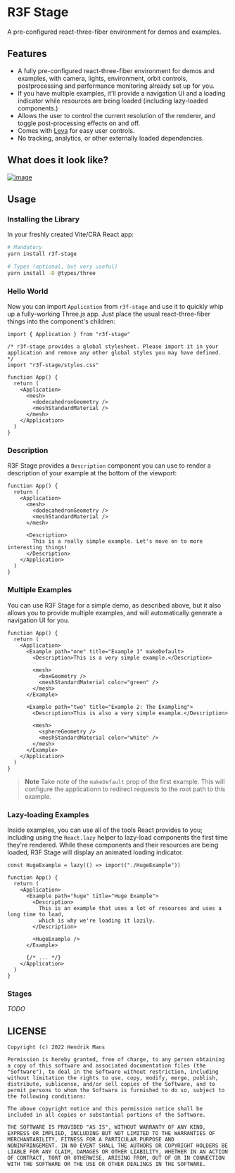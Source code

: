 # R3F Stage

A pre-configured react-three-fiber environment for demos and examples.

## Features

- A fully pre-configured react-three-fiber environment for demos and examples, with camera, lights, environment, orbit controls, postprocessing and performance monitoring already set up for you.
- If you have multiple examples, it'll provide a navigation UI and a loading indicator while resources are being loaded (including lazy-loaded components.)
- Allows the user to control the current resolution of the renderer, and toggle post-processing effects on and off.
- Comes with [Leva](https://github.com/pmndrs/leva) for easy user controls.
- No tracking, analytics, or other externally loaded dependencies.

## What does it look like?

[![image](https://user-images.githubusercontent.com/1061/185150441-7532e841-673d-47da-9af2-588469eba818.png)](https://r3f-stage.vercel.app/)

## Usage

### Installing the Library

In your freshly created Vite/CRA React app:

```sh
# Mandatory
yarn install r3f-stage

# Types (optional, but very useful)
yarn install -D @types/three
```

### Hello World

Now you can import `Application` from `r3f-stage` and use it to quickly whip up a fully-working Three.js app. Just place the usual react-three-fiber things into the component's children:

```tsx
import { Application } from "r3f-stage"

/* r3f-stage provides a global stylesheet. Please import it in your application and remove any other global styles you may have defined. */
import "r3f-stage/styles.css"

function App() {
  return (
    <Application>
      <mesh>
        <dodecahedronGeometry />
        <meshStandardMaterial />
      </mesh>
    </Application>
  )
}
```

### Description

R3F Stage provides a `Description` component you can use to render a description of your example at the bottom of the viewport:

```tsx
function App() {
  return (
    <Application>
      <mesh>
        <dodecahedronGeometry />
        <meshStandardMaterial />
      </mesh>

      <Description>
        This is a really simple example. Let's move on to more interesting things!
      </Description>
    </Application>
  )
}
```

### Multiple Examples

You can use R3F Stage for a simple demo, as described above, but it also allows you to provide multiple examples, and will automatically generate a navigation UI for you.

```tsx
function App() {
  return (
    <Application>
      <Example path="one" title="Example 1" makeDefault>
        <Description>This is a very simple example.</Description>

        <mesh>
          <boxGeometry />
          <meshStandardMaterial color="green" />
        </mesh>
      </Example>

      <Example path="two" title="Example 2: The Exampling">
        <Description>This is also a very simple example.</Description>

        <mesh>
          <sphereGeometry />
          <meshStandardMaterial color="white" />
        </mesh>
      </Example>
    </Application>
  )
}
```

> **Note**
> Take note of the `makeDefault` prop of the first example. This will configure the applicationn to redirect requests to the root path to this example.

### Lazy-loading Examples

Inside examples, you can use all of the tools React provides to you; including using the `React.lazy` helper to lazy-load components the first time they're rendered. While these components and their resources are being loaded, R3F Stage will display an animated loading indicator.

```tsx
const HugeExample = lazy(() => import("./HugeExample"))

function App() {
  return (
    <Application>
      <Example path="huge" title="Huge Example">
        <Description>
          This is an example that uses a lot of resources and uses a long time to load,
          which is why we're loading it lazily.
        </Description>

        <HugeExample />
      </Example>

      {/* ... */}
    </Application>
  )
}
```

### Stages

_TODO_

## LICENSE

```
Copyright (c) 2022 Hendrik Mans

Permission is hereby granted, free of charge, to any person obtaining
a copy of this software and associated documentation files (the
"Software"), to deal in the Software without restriction, including
without limitation the rights to use, copy, modify, merge, publish,
distribute, sublicense, and/or sell copies of the Software, and to
permit persons to whom the Software is furnished to do so, subject to
the following conditions:

The above copyright notice and this permission notice shall be
included in all copies or substantial portions of the Software.

THE SOFTWARE IS PROVIDED "AS IS", WITHOUT WARRANTY OF ANY KIND,
EXPRESS OR IMPLIED, INCLUDING BUT NOT LIMITED TO THE WARRANTIES OF
MERCHANTABILITY, FITNESS FOR A PARTICULAR PURPOSE AND
NONINFRINGEMENT. IN NO EVENT SHALL THE AUTHORS OR COPYRIGHT HOLDERS BE
LIABLE FOR ANY CLAIM, DAMAGES OR OTHER LIABILITY, WHETHER IN AN ACTION
OF CONTRACT, TORT OR OTHERWISE, ARISING FROM, OUT OF OR IN CONNECTION
WITH THE SOFTWARE OR THE USE OR OTHER DEALINGS IN THE SOFTWARE.
```
